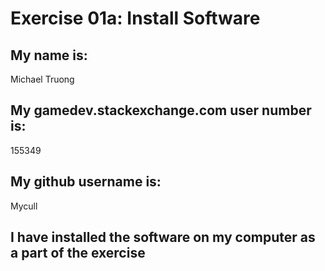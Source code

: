 # Exercise 01a: Install Software

## My name is:
Michael Truong

## My gamedev.stackexchange.com user number is:
155349

## My github username is:
Mycull

## I have installed the software on my computer as a part of the exercise
